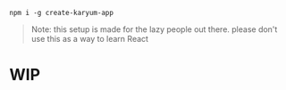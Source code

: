 `npm i -g create-karyum-app`

> Note: this setup is made for the lazy people out there. please don't use this as a way to learn React

# WIP

